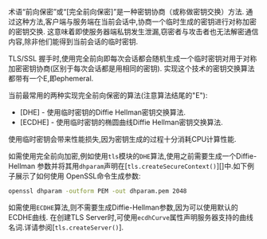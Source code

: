 
<!-- type=misc -->

术语“前向保密”或“[完全前向保密]”是一种密钥协商（或称做密钥交换）方法.
通过这种方法,客户端与服务端在当前会话中,协商一个临时生成的密钥进行对称加密的密钥交换.
这意味着即使服务器端私钥发生泄漏,窃密者与攻击者也无法解密通信内容,除非他们能得到当前会话的临时密钥.

TLS/SSL 握手时,使用完全前向即每次会话都会随机生成一个临时密钥对用于对称加密密钥协商(区别于每次会话都是用相同的密钥).
实现这个技术的密钥交换算法都带有一个E,即ephemeral.

当前最常用的两种实现完全前向保密的算法(注意算法结尾的"E"):

* [DHE] - 使用临时密钥的Diffie Hellman密钥交换算法.
* [ECDHE] - 使用临时密钥的椭圆曲线Diffie Hellman密钥交换算法.

使用临时密钥会带来性能损失,因为密钥生成的过程十分消耗CPU计算性能.

如需使用完全前向加密,例如使用`tls`模块的`DHE`算法,使用之前需要生成一个Diffie-Hellman
参数并将其用`dhparam`声明在[`tls.createSecureContext()`][]中.如下例子展示了如何使用
OpenSSL命令生成参数:

```sh
openssl dhparam -outform PEM -out dhparam.pem 2048
```
如需使用`ECDHE`算法,则不需要生成Diffie-Hellman参数,因为可以使用默认的ECDHE曲线.
在创建TLS Server时,可使用`ecdhCurve`属性声明服务器支持的曲线名词.详请参阅[`tls.createServer()`].
